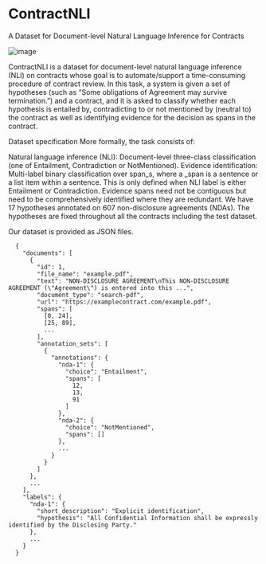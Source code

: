 # ContractNLI

A Dataset for Document-level Natural Language Inference for Contracts

![image](https://github.com/areegtarek/ContractNLI-using-BERT/assets/46351336/d0fa0614-626f-409a-b8f3-2e0296051150)

ContractNLI is a dataset for document-level natural language inference (NLI) on contracts whose goal is to automate/support a time-consuming procedure of contract review. In this task, a system is given a set of hypotheses (such as “Some obligations of Agreement may survive termination.”) and a contract, and it is asked to classify whether each hypothesis is entailed by, contradicting to or not mentioned by (neutral to) the contract as well as identifying evidence for the decision as spans in the contract.

Dataset specification
More formally, the task consists of:

Natural language inference (NLI): Document-level three-class classification (one of Entailment, Contradiction or NotMentioned). Evidence identification: Multi-label binary classification over span_s, where a _span is a sentence or a list item within a sentence. This is only defined when NLI label is either Entailment or Contradiction. Evidence spans need not be contiguous but need to be comprehensively identified where they are redundant. We have 17 hypotheses annotated on 607 non-disclosure agreements (NDAs). The hypotheses are fixed throughout all the contracts including the test dataset.

Our dataset is provided as JSON files.

      {
        "documents": [
          {
            "id": 1,
            "file_name": "example.pdf",
            "text": "NON-DISCLOSURE AGREEMENT\nThis NON-DISCLOSURE AGREEMENT (\"Agreement\") is entered into this ...",
            "document_type": "search-pdf",
            "url": "https://examplecontract.com/example.pdf",
            "spans": [
              [0, 24],
              [25, 89],
              ...
            ],
            "annotation_sets": [
              {
                "annotations": {
                  "nda-1": {
                    "choice": "Entailment",
                    "spans": [
                      12,
                      13,
                      91
                    ]
                  },
                  "nda-2": {
                    "choice": "NotMentioned",
                    "spans": []
                  },
                  ...
                }
              }
            ]
          },
          ...
        ],
        "labels": {
          "nda-1": {
            "short_description": "Explicit identification",
            "hypothesis": "All Confidential Information shall be expressly identified by the Disclosing Party."
          },
          ...
        }
      }
